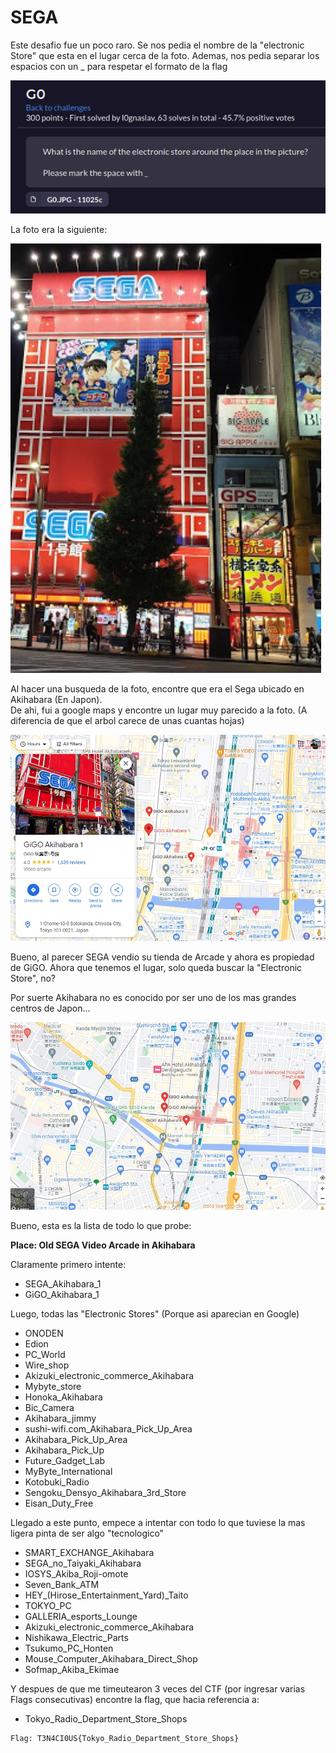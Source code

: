 # SEGA

Este desafio fue un poco raro. Se nos pedia el nombre de la "electronic Store" que esta en el lugar cerca de la foto. Ademas, nos pedia separar los espacios con un _ para respetar el formato de la flag

![picture 16](../../images/c41258a8377287a733f296e73d97e4e2949460bafee4ffaa0d3da334d2923b44.png)  

La foto era la siguiente:

![picture 17](../../images/a769909c7b012fe0114459c6568177bfef0d85b9ee711c3d043a98ea9446f130.png)  

Al hacer una busqueda de la foto, encontre que era el Sega ubicado en Akihabara (En Japon). <br>
De ahi, fui a google maps y encontre un lugar muy parecido a la foto. (A diferencia de que el arbol carece de unas cuantas hojas)

![picture 18](../../images/480f6a10108897e9f066c5a277e4f06ad19b9df459831f9a54a2154229f201e5.png)  


Bueno, al parecer SEGA vendio su tienda de Arcade y ahora es propiedad de GiGO. Ahora que tenemos el lugar, solo queda buscar la "Electronic Store", no? <br>

Por suerte Akihabara no es conocido por ser uno de los mas grandes centros de Japon...

![picture 19](../../images/897bf6ab0c153023b9575a299675e8c360f667892993afad0a90c7bd1d3ed544.png)  


Bueno, esta es la lista de todo lo que probe:

**Place: Old SEGA Video Arcade in Akihabara**

Claramente primero intente: 

- SEGA_Akihabara_1
- GiGO_Akihabara_1

Luego, todas las "Electronic Stores" (Porque asi aparecian en Google)

- ONODEN
- Edion
- PC_World
- Wire_shop
- Akizuki_electronic_commerce_Akihabara
- Mybyte_store
- Honoka_Akihabara
- Bic_Camera
- Akihabara_jimmy
- sushi-wifi.com_Akihabara_Pick_Up_Area
- Akihabara_Pick_Up_Area
- Akihabara_Pick_Up
- Future_Gadget_Lab
- MyByte_International
- Kotobuki_Radio
- Sengoku_Densyo_Akihabara_3rd_Store
- Eisan_Duty_Free

Llegado a este punto, empece a intentar con todo lo que tuviese la mas ligera pinta de ser algo "tecnologico"

- SMART_EXCHANGE_Akihabara
- SEGA_no_Taiyaki_Akihabara
- IOSYS_Akiba_Roji-omote
- Seven_Bank_ATM
- HEY_(Hirose_Entertainment_Yard)_Taito
- TOKYO_PC
- GALLERIA_esports_Lounge
- Akizuki_electronic_commerce_Akihabara
- Nishikawa_Electric_Parts
- Tsukumo_PC_Honten
- Mouse_Computer_Akihabara_Direct_Shop
- Sofmap_Akiba_Ekimae

Y despues de que me timeutearon 3 veces del CTF (por ingresar varias Flags consecutivas) encontre la flag, que hacia referencia a:
- Tokyo_Radio_Department_Store_Shops 

```
Flag: T3N4CI0US{Tokyo_Radio_Department_Store_Shops}
```

